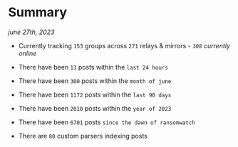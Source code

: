 
# Summary
_june 27th, 2023_

- Currently tracking `153` groups across `271` relays & mirrors - _`108` currently online_

- There have been `13` posts within the `last 24 hours`

- There have been `300` posts within the `month of june`

- There have been `1172` posts within the `last 90 days`

- There have been `2010` posts within the `year of 2023`

- There have been `6701` posts `since the dawn of ransomwatch`

- There are `80` custom parsers indexing posts
